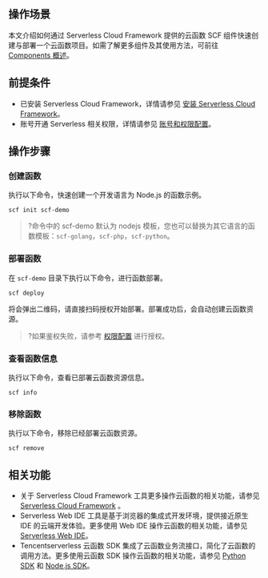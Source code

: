 ## 操作场景
本文介绍如何通过 Serverless Cloud Framework 提供的云函数 SCF 组件快速创建与部署一个云函数项目。如需了解更多组件及其使用方法，可前往 [Components 概述](https://cloud.tencent.com/document/product/1154/39270)。
 

## 前提条件
- 已安装 Serverless Cloud Framework，详情请参见 [安装 Serverless Cloud Framework](https://cloud.tencent.com/document/product/583/44753)。
- 账号开通 Serverless 相关权限，详情请参见 [账号和权限配置](https://cloud.tencent.com/document/product/583/44786)。

## 操作步骤

### 创建函数
执行以下命令，快速创建一个开发语言为 Node.js 的函数示例。   
```
scf init scf-demo
```
>?命令中的 scf-demo 默认为 nodejs 模板，您也可以替换为其它语言的函数模板：`scf-golang`，`scf-php`，`scf-python`。

### 部署函数
在 `scf-demo` 目录下执行以下命令，进行函数部署。
```
scf deploy
```
将会弹出二维码，请直接扫码授权开始部署。部署成功后，会自动创建云函数资源。
>?如果鉴权失败，请参考 [权限配置](https://cloud.tencent.com/document/product/1154/43006) 进行授权。

### 查看函数信息
执行以下命令，查看已部署云函数资源信息。
```
scf info
```

### 移除函数
执行以下命令，移除已经部署云函数资源。
```
scf remove
```

## 相关功能
- 关于 Serverless Cloud Framework 工具更多操作云函数的相关功能，请参见 [Serverless Cloud Framework](https://cloud.tencent.com/document/product/583/44751) 。
- Serverless Web IDE 工具是基于浏览器的集成式开发环境，提供接近原生 IDE 的云端开发体验。更多使用 Web IDE 操作云函数的相关功能，请参见 [Serverless Web IDE](https://cloud.tencent.com/document/product/583/51345)。
- Tencentserverless 云函数 SDK 集成了云函数业务流接口，简化了云函数的调用方法。更多使用云函数 SDK 操作云函数的相关功能，请参见 [Python SDK](https://cloud.tencent.com/document/product/583/37102) 和 [Node.js SDK](https://cloud.tencent.com/document/product/583/37316)。
